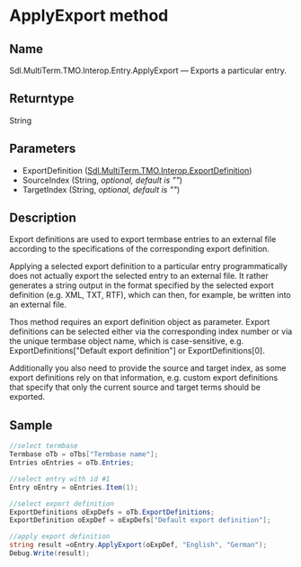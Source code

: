 #  ApplyExport method

## Name

Sdl.MultiTerm.TMO.Interop.Entry.ApplyExport —          Exports a particular entry.

## Returntype

String

## Parameters
* ExportDefinition ([Sdl.MultiTerm.TMO.Interop.ExportDefinition](Sdl.MultiTerm.TMO.Interop.ExportDefinition.md))
* SourceIndex (String, *optional, default is ""*)
* TargetIndex (String, *optional, default is ""*)

## Description

Export definitions are used to export termbase entries to an external file according to the specifications of the corresponding export definition.

Applying a selected export definition to a particular entry programmatically does not actually export the selected entry to an external file. It rather generates a string output in the format specified by the selected export definition (e.g. XML, TXT, RTF), which can then, for example, be written into an external file.

Thos method requires an export definition object as parameter. Export definitions can be selected either via the corresponding index number or via the unique termbase object name, which is case-sensitive, e.g. ExportDefinitions["Default export definition"] or ExportDefinitions[0].

Additionally you also need to provide the source and target index, as some export definitions rely on that information, e.g. custom export definitions that specify that only the current source and target terms should be exported.



## Sample


```cs
//select termbase
Termbase oTb = oTbs["Termbase name"];
Entries oEntries = oTb.Entries;

//select entry with id #1 
Entry oEntry = oEntries.Item(1);

//select export definition
ExportDefinitions oExpDefs = oTb.ExportDefinitions;
ExportDefinition oExpDef = oExpDefs["Default export definition"];

//apply export definition
string result =oEntry.ApplyExport(oExpDef, "English", "German");
Debug.Write(result);
```


